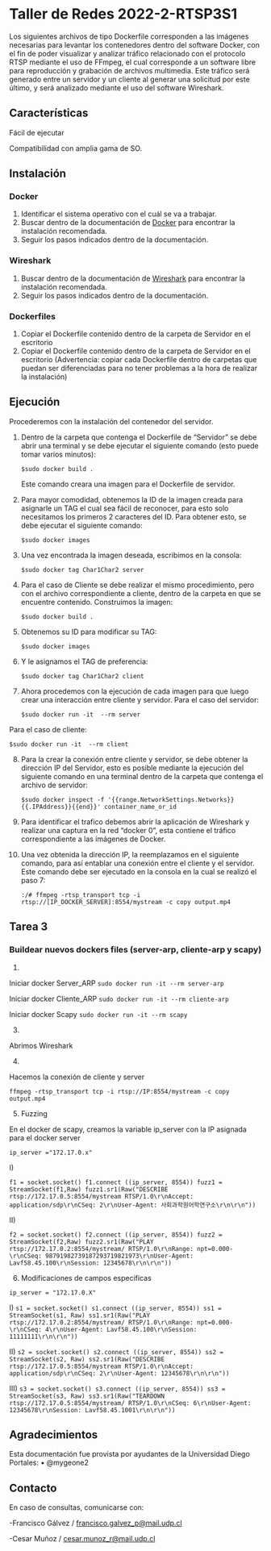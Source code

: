 # Taller de Redes 2022-2-RTSP3S1
Los siguientes archivos de tipo Dockerfile corresponden a las imágenes necesarias para levantar los contenedores dentro del software Docker, con el fin de poder visualizar y analizar tráfico relacionado con el protocolo RTSP mediante el uso de FFmpeg, el cual corresponde a un software libre para reproducción y grabación de archivos multimedia. Este tráfico será generado entre un servidor y un cliente al generar una solicitud por este último, y será analizado mediante el uso del software Wireshark.
## Características

   Fácil de ejecutar
   
   Compatibilidad con amplia gama de SO.
   
  ## Instalación
  
### Docker

   1. Identificar el sistema operativo con el cuál se va a trabajar.
   2. Buscar dentro de la documentación de [Docker](https://docs.docker.com/engine/install/) para encontrar la instalación recomendada.
   3. Seguir los pasos indicados dentro de la documentación.
### Wireshark
   1. Buscar dentro de la documentación de [Wireshark](https://www.wireshark.org/download.html) para encontrar la instalación recomendada.
   2. Seguir los pasos indicados dentro de la documentación.
### Dockerfiles
   1. Copiar el Dockerfile contenido dentro de la carpeta de Servidor en el escritorio
   2. Copiar el Dockerfile contenido dentro de la carpeta de Servidor en el escritorio
(Advertencia: copiar cada Dockerfile dentro de carpetas que puedan ser diferenciadas para no tener problemas a la hora de realizar la instalación)

## Ejecución
Procederemos con la instalación del contenedor del servidor.
1) Dentro de la carpeta que contenga el Dockerfile de “Servidor” se debe abrir una terminal y se debe ejecutar el siguiente comando (esto puede tomar          varios minutos):
   
     ``$sudo docker build .``
      
   Este comando creara una imagen para el Dockerfile de servidor.
    
2) Para mayor comodidad, obtenemos la ID de la imagen creada para asignarle un TAG el cual sea fácil de reconocer, para esto solo necesitamos los primeros    2 caracteres del ID. Para obtener esto, se debe ejecutar el siguiente comando:

    ``$sudo docker images``

3) Una vez encontrada la imagen deseada, escribimos en la consola:

    ``$sudo docker tag Char1Char2 server``

4) Para el caso de Cliente se debe realizar el mismo procedimiento, pero con el archivo correspondiente a cliente, dentro de la carpeta en que se encuentre contenido. Construimos la imagen:

    ``$sudo docker build .``

5) Obtenemos su ID para modificar su TAG:

    ``$sudo docker images``

6) Y le asignamos el TAG de preferencia:

    ``$sudo docker tag Char1Char2 client``

7) Ahora procedemos con la ejecución de cada imagen para que luego crear una interacción entre cliente y servidor.
Para el caso del servidor:

    ``$sudo docker run -it  --rm server``
  
Para el caso de cliente:

``$sudo docker run -it  --rm client``

8) Para la crear la conexión entre cliente y servidor, se debe obtener la dirección IP del Servidor, esto es posible mediante la ejecución del siguiente comando en una terminal dentro de la carpeta que contenga el archivo de servidor:

    ``$sudo docker inspect -f '{{range.NetworkSettings.Networks}}{{.IPAddress}}{{end}}' container_name_or_id``

9) Para identificar el trafico debemos abrir la aplicación de Wireshark y realizar una captura en la red “docker 0”, esta contiene el tráfico correspondiente a las imágenes de Docker.

10) Una vez obtenida la dirección IP, la reemplazamos en el siguiente comando, para así entablar una conexión entre el cliente y el servidor. Este comando debe ser ejecutado en la consola en la cual se realizó el paso 7:

    ``:/# ffmpeg -rtsp_transport tcp -i rtsp://[IP_DOCKER_SERVER]:8554/mystream -c copy output.mp4``
    
    
## Tarea 3

### Buildear nuevos dockers files (server-arp, cliente-arp y scapy)

1)
Iniciar docker Server_ARP
``sudo docker run -it --rm server-arp``

Iniciar docker Cliente_ARP
``sudo docker run -it --rm cliente-arp``

Iniciar docker Scapy
``sudo docker run -it --rm scapy``

3) 

Abrimos Wireshark

4) 

Hacemos la conexión de cliente y server


``ffmpeg -rtsp_transport tcp -i rtsp://IP:8554/mystream -c copy output.mp4``


5) Fuzzing

En el docker de scapy, creamos la variable ip_server con la IP asignada para el docker server

``ip_server ="172.17.0.x"``

I)

``f1 = socket.socket()
f1.connect ((ip_server, 8554))
fuzz1 = StreamSocket(f1,Raw)
fuzz1.sr1(Raw("DESCRIBE rtsp://172.17.0.5:8554/mystream RTSP/1.0\r\nAccept: application/sdp\r\nCSeq: 2\r\nUser-Agent: 사회과학원어학연구소\r\n\r\n"))``


II)

``f2 = socket.socket()
f2.connect ((ip_server, 8554))
fuzz2 = StreamSocket(f2,Raw)
fuzz2.sr1(Raw("PLAY rtsp://172.17.0.2:8554/mystream/ RTSP/1.0\r\nRange: npt=0.000-\r\nCSeq: 98791982739187293719821973\r\nUser-Agent: Lavf58.45.100\r\nSession: 12345678\r\n\r\n"))``


6) Modificaciones de campos especificas

``ip_server = "172.17.0.X"``

I)
``s1 = socket.socket()
s1.connect ((ip_server, 8554))
ss1 = StreamSocket(s1, Raw)
ss1.sr1(Raw("PLAY rtsp://172.17.0.2:8554/mystream/ RTSP/1.0\r\nRange: npt=0.000-\r\nCSeq: 4\r\nUser-Agent: Lavf58.45.100\r\nSession: 11111111\r\n\r\n"))``

II)
``s2 = socket.socket()
s2.connect ((ip_server, 8554))
ss2 = StreamSocket(s2, Raw)
ss2.sr1(Raw("DESCRIBE rtsp://172.17.0.5:8554/mystream RTSP/1.0\r\nAccept: application/sdp\r\nCSeq: 2\r\nUser-Agent: 12345678\r\n\r\n"))``

III)
``s3 = socket.socket()
s3.connect ((ip_server, 8554))
ss3 = StreamSocket(s3, Raw)
ss3.sr1(Raw("TEARDOWN rtsp://172.17.0.5:8554/mystream/ RTSP/1.0\r\nCSeq: 6\r\nUser-Agent: 12345678\r\nSession: Lavf58.45.1001\r\n\r\n"))``


## Agradecimientos

Esta documentación fue provista por ayudantes de la Universidad Diego Portales:
    • @mygeone2


## Contacto
En caso de consultas, comunicarse con:

-Francisco Gálvez / francisco.galvez_p@mail.udp.cl

-Cesar Muñoz / cesar.munoz_r@mail.udp.cl
